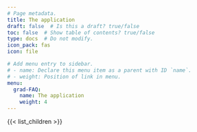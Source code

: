 ```yaml
---
# Page metadata.
title: The application
draft: false  # Is this a draft? true/false
toc: false  # Show table of contents? true/false
type: docs  # Do not modify.
icon_pack: fas
icon: file

# Add menu entry to sidebar.
# - name: Declare this menu item as a parent with ID `name`.
# - weight: Position of link in menu.
menu:
  grad-FAQ:
    name: The application
    weight: 4
---
```


{{< list_children >}}

